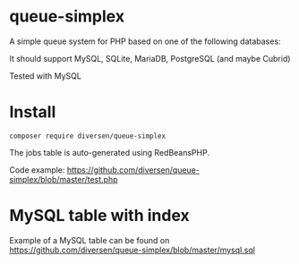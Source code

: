 # queue-simplex

A simple queue system for PHP based on one of the following databases: 

It should support MySQL, SQLite, MariaDB, PostgreSQL (and maybe Cubrid)

Tested with MySQL

# Install

    composer require diversen/queue-simplex

The jobs table is auto-generated using RedBeansPHP. 

Code example: <https://github.com/diversen/queue-simplex/blob/master/test.php>

# MySQL table with index

Example of a MySQL table can be found on <https://github.com/diversen/queue-simplex/blob/master/mysql.sql>

